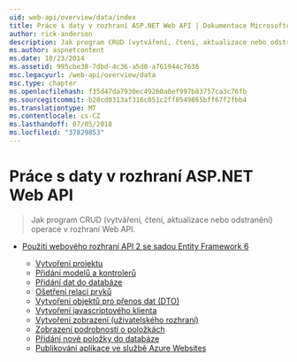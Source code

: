 ```yaml
---
uid: web-api/overview/data/index
title: Práce s daty v rozhraní ASP.NET Web API | Dokumentace Microsoftu
author: rick-anderson
description: Jak program CRUD (vytváření, čtení, aktualizace nebo odstranění) operace v rozhraní Web API.
ms.author: aspnetcontent
ms.date: 10/23/2014
ms.assetid: 995cbe38-7dbd-4c36-a5d0-a761944c7636
msc.legacyurl: /web-api/overview/data
msc.type: chapter
ms.openlocfilehash: f35d47da7930ec49260a0ef997b83757ca3c76fb
ms.sourcegitcommit: b28cd0313af316c051c2ff8549865bff67f2fbb4
ms.translationtype: MT
ms.contentlocale: cs-CZ
ms.lasthandoff: 07/05/2018
ms.locfileid: "37829853"
---
```

<a name="working-with-data-in-aspnet-web-api"></a>Práce s daty v rozhraní ASP.NET Web API
====================
> Jak program CRUD (vytváření, čtení, aktualizace nebo odstranění) operace v rozhraní Web API.


- [Použití webového rozhraní API 2 se sadou Entity Framework 6](using-web-api-with-entity-framework/index.md)

    - [Vytvoření projektu](using-web-api-with-entity-framework/part-1.md)
    - [Přidání modelů a kontrolerů](using-web-api-with-entity-framework/part-2.md)
    - [Přidání dat do databáze](using-web-api-with-entity-framework/part-3.md)
    - [Ošetření relací prvků](using-web-api-with-entity-framework/part-4.md)
    - [Vytvoření objektů pro přenos dat (DTO)](using-web-api-with-entity-framework/part-5.md)
    - [Vytvoření javascriptového klienta](using-web-api-with-entity-framework/part-6.md)
    - [Vytvoření zobrazení (uživatelského rozhraní)](using-web-api-with-entity-framework/part-7.md)
    - [Zobrazení podrobností o položkách](using-web-api-with-entity-framework/part-8.md)
    - [Přidání nové položky do databáze](using-web-api-with-entity-framework/part-9.md)
    - [Publikování aplikace ve službě Azure Websites](using-web-api-with-entity-framework/part-10.md)
